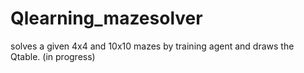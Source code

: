 # Qlearning_mazesolver
solves a given 4x4 and 10x10 mazes by training agent and draws the Qtable. (in progress)

